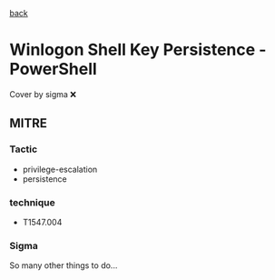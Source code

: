 [back](../index.md)
# Winlogon Shell Key Persistence - PowerShell
Cover by sigma :x: 

## MITRE
### Tactic
  - privilege-escalation
  - persistence

### technique
  - T1547.004

### Sigma

 So many other things to do...